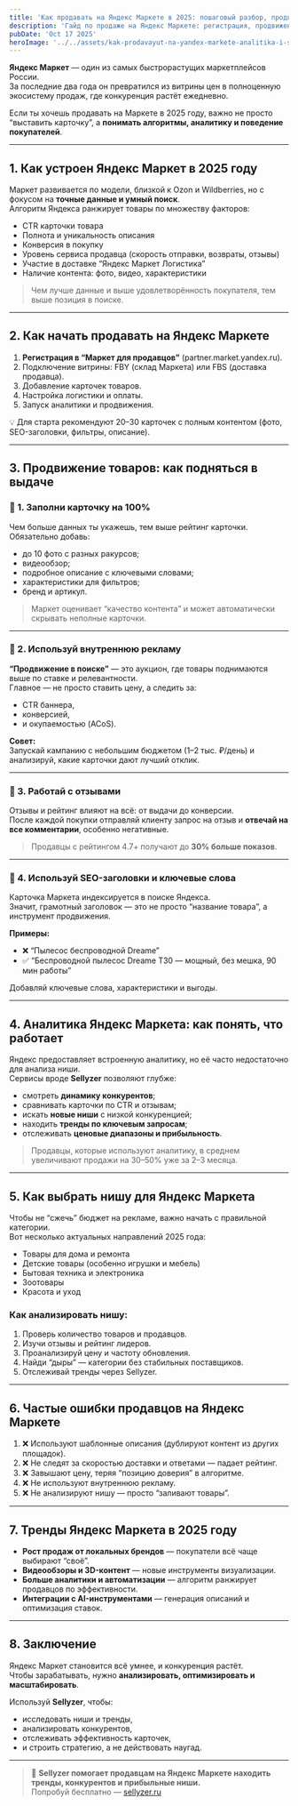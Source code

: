 ```yaml
---
title: 'Как продавать на Яндекс Маркете в 2025: пошаговый разбор, продвижение и аналитика'
description: 'Гайд по продаже на Яндекс Маркете: регистрация, продвижение, аналитика и поиск ниши. Как увеличить продажи и не попасть в типичные ошибки продавцов.'
pubDate: 'Oct 17 2025'
heroImage: '../../assets/kak-prodavayut-na-yandex-markete-analitika-i-sekrety.jpg'
---
```


**Яндекс Маркет** — один из самых быстрорастущих маркетплейсов России.  
За последние два года он превратился из витрины цен в полноценную экосистему продаж, где конкуренция растёт ежедневно.  

Если ты хочешь продавать на Маркете в 2025 году, важно не просто “выставить карточку”, а **понимать алгоритмы, аналитику и поведение покупателей**.

---

## 1. Как устроен Яндекс Маркет в 2025 году

Маркет развивается по модели, близкой к Ozon и Wildberries, но с фокусом на **точные данные и умный поиск**.  
Алгоритм Яндекса ранжирует товары по множеству факторов:

- CTR карточки товара  
- Полнота и уникальность описания  
- Конверсия в покупку  
- Уровень сервиса продавца (скорость отправки, возвраты, отзывы)  
- Участие в доставке “Яндекс Маркет Логистика”  
- Наличие контента: фото, видео, характеристики  

> Чем лучше данные и выше удовлетворённость покупателя, тем выше позиция в поиске.

---

## 2. Как начать продавать на Яндекс Маркете

1. **Регистрация в “Маркет для продавцов”** (partner.market.yandex.ru).  
2. Подключение витрины: FBY (склад Маркета) или FBS (доставка продавца).  
3. Добавление карточек товаров.  
4. Настройка логистики и оплаты.  
5. Запуск аналитики и продвижения.

💡 Для старта рекомендуют 20–30 карточек с полным контентом (фото, SEO-заголовки, фильтры, описание).

---

## 3. Продвижение товаров: как подняться в выдаче

### 🔸 1. Заполни карточку на 100%

Чем больше данных ты укажешь, тем выше рейтинг карточки.  
Обязательно добавь:
- до 10 фото с разных ракурсов;  
- видеообзор;  
- подробное описание с ключевыми словами;  
- характеристики для фильтров;  
- бренд и артикул.

> Маркет оценивает “качество контента” и может автоматически скрывать неполные карточки.

---

### 🔸 2. Используй внутреннюю рекламу

**“Продвижение в поиске”** — это аукцион, где товары поднимаются выше по ставке и релевантности.  
Главное — не просто ставить цену, а следить за:
- CTR баннера,  
- конверсией,  
- и окупаемостью (ACoS).  

**Совет:**  
Запускай кампанию с небольшим бюджетом (1–2 тыс. ₽/день) и анализируй, какие карточки дают лучший отклик.

---

### 🔸 3. Работай с отзывами

Отзывы и рейтинг влияют на всё: от выдачи до конверсии.  
После каждой покупки отправляй клиенту запрос на отзыв и **отвечай на все комментарии**, особенно негативные.  

> Продавцы с рейтингом 4.7+ получают до **30% больше показов**.

---

### 🔸 4. Используй SEO-заголовки и ключевые слова

Карточка Маркета индексируется в поиске Яндекса.  
Значит, грамотный заголовок — это не просто “название товара”, а инструмент продвижения.

**Примеры:**
- ❌ “Пылесос беспроводной Dreame”  
- ✅ “Беспроводной пылесос Dreame T30 — мощный, без мешка, 90 мин работы”

Добавляй ключевые слова, характеристики и выгоды.

---

## 4. Аналитика Яндекс Маркета: как понять, что работает

Яндекс предоставляет встроенную аналитику, но её часто недостаточно для анализа ниши.  
Сервисы вроде **Sellyzer** позволяют глубже:

- смотреть **динамику конкурентов**;  
- сравнивать карточки по CTR и отзывам;  
- искать **новые ниши** с низкой конкуренцией;  
- находить **тренды по ключевым запросам**;  
- отслеживать **ценовые диапазоны и прибыльность**.

> Продавцы, которые используют аналитику, в среднем увеличивают продажи на 30–50% уже за 2–3 месяца.

---

## 5. Как выбрать нишу для Яндекс Маркета

Чтобы не “сжечь” бюджет на рекламе, важно начать с правильной категории.  
Вот несколько актуальных направлений 2025 года:

- Товары для дома и ремонта  
- Детские товары (особенно игрушки и мебель)  
- Бытовая техника и электроника  
- Зоотовары  
- Красота и уход  

### Как анализировать нишу:
1. Проверь количество товаров и продавцов.  
2. Изучи отзывы и рейтинг лидеров.  
3. Проанализируй цену и частоту обновления.  
4. Найди “дыры” — категории без стабильных поставщиков.  
5. Отслеживай тренды через Sellyzer.

---

## 6. Частые ошибки продавцов на Яндекс Маркете

1. ❌ Используют шаблонные описания (дублируют контент из других площадок).  
2. ❌ Не следят за скоростью доставки и ответами — падает рейтинг.  
3. ❌ Завышают цену, теряя “позицию доверия” в алгоритме.  
4. ❌ Не используют внутреннюю рекламу.  
5. ❌ Не анализируют нишу — просто “заливают товары”.

---

## 7. Тренды Яндекс Маркета в 2025 году

- **Рост продаж от локальных брендов** — покупатели всё чаще выбирают “своё”.  
- **Видеообзоры и 3D-контент** — новые инструменты визуализации.  
- **Больше аналитики и автоматизации** — алгоритм ранжирует продавцов по эффективности.  
- **Интеграции с AI-инструментами** — генерация описаний и оптимизация ставок.

---

## 8. Заключение

Яндекс Маркет становится всё умнее, и конкуренция растёт.  
Чтобы зарабатывать, нужно **анализировать, оптимизировать и масштабировать**.

Используй **Sellyzer**, чтобы:
- исследовать ниши и тренды,  
- анализировать конкурентов,  
- отслеживать эффективность карточек,  
- и строить стратегию, а не действовать наугад.

---

> 🚀 **Sellyzer помогает продавцам на Яндекс Маркете находить тренды, конкурентов и прибыльные ниши.**  
> Попробуй бесплатно — [sellyzer.ru](https://sellyzer.ru)
